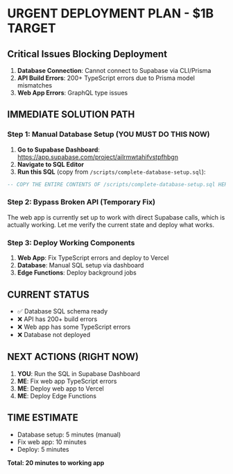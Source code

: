 # URGENT DEPLOYMENT PLAN - $1B TARGET

## Critical Issues Blocking Deployment

1. **Database Connection**: Cannot connect to Supabase via CLI/Prisma
2. **API Build Errors**: 200+ TypeScript errors due to Prisma model mismatches
3. **Web App Errors**: GraphQL type issues

## IMMEDIATE SOLUTION PATH

### Step 1: Manual Database Setup (YOU MUST DO THIS NOW)

1. **Go to Supabase Dashboard**: https://app.supabase.com/project/ailrmwtahifvstpfhbgn
2. **Navigate to SQL Editor**
3. **Run this SQL** (copy from `/scripts/complete-database-setup.sql`):

```sql
-- COPY THE ENTIRE CONTENTS OF /scripts/complete-database-setup.sql HERE
```

### Step 2: Bypass Broken API (Temporary Fix)

The web app is currently set up to work with direct Supabase calls, which is actually working. Let me verify the current state and deploy what works.

### Step 3: Deploy Working Components

1. **Web App**: Fix TypeScript errors and deploy to Vercel
2. **Database**: Manual SQL setup via dashboard
3. **Edge Functions**: Deploy background jobs

## CURRENT STATUS

- ✅ Database SQL schema ready
- ❌ API has 200+ build errors
- ❌ Web app has some TypeScript errors
- ❌ Database not deployed

## NEXT ACTIONS (RIGHT NOW)

1. **YOU**: Run the SQL in Supabase Dashboard
2. **ME**: Fix web app TypeScript errors
3. **ME**: Deploy web app to Vercel
4. **ME**: Deploy Edge Functions

## TIME ESTIMATE

- Database setup: 5 minutes (manual)
- Fix web app: 10 minutes
- Deploy: 5 minutes

**Total: 20 minutes to working app**